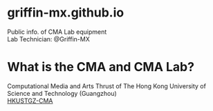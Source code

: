 # griffin-mx.github.io
Public info. of CMA Lab equipment  
Lab Technician: @Griffin-MX
# What is the CMA and CMA Lab?
Computational Media and Arts Thrust of The Hong Kong University of Science and Technology (Guangzhou)  
[HKUSTGZ-CMA](https://cma.hkust-gz.edu.cn/)
